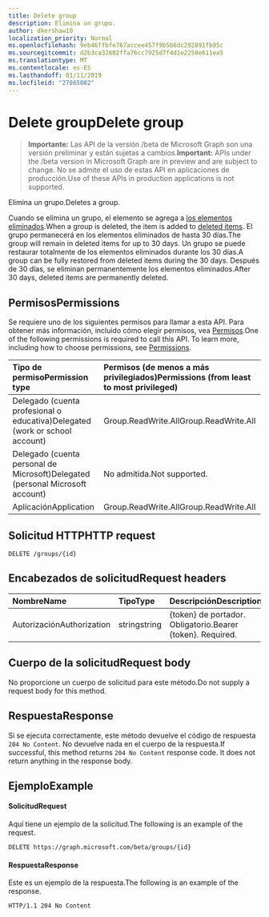 ```yaml
---
title: Delete group
description: Elimina un grupo.
author: dkershaw10
localization_priority: Normal
ms.openlocfilehash: 9eb46ffbfe767accee457f9b5b6dc292891fb95c
ms.sourcegitcommit: d2b3ca32602ffa76cc7925d7f4d1e2258e611ea5
ms.translationtype: MT
ms.contentlocale: es-ES
ms.lasthandoff: 01/11/2019
ms.locfileid: "27865082"
---
```

# <a name="delete-group"></a><span data-ttu-id="d44d5-103">Delete group</span><span class="sxs-lookup"><span data-stu-id="d44d5-103">Delete group</span></span>

> <span data-ttu-id="d44d5-104">**Importante:** Las API de la versión /beta de Microsoft Graph son una versión preliminar y están sujetas a cambios.</span><span class="sxs-lookup"><span data-stu-id="d44d5-104">**Important:** APIs under the /beta version in Microsoft Graph are in preview and are subject to change.</span></span> <span data-ttu-id="d44d5-105">No se admite el uso de estas API en aplicaciones de producción.</span><span class="sxs-lookup"><span data-stu-id="d44d5-105">Use of these APIs in production applications is not supported.</span></span>

<span data-ttu-id="d44d5-106">Elimina un grupo.</span><span class="sxs-lookup"><span data-stu-id="d44d5-106">Deletes a group.</span></span>

<span data-ttu-id="d44d5-107">Cuando se elimina un grupo, el elemento se agrega a [los elementos eliminados](../resources/directory.md).</span><span class="sxs-lookup"><span data-stu-id="d44d5-107">When a group is deleted, the item is added to [deleted items](../resources/directory.md).</span></span> <span data-ttu-id="d44d5-108">El grupo permanecerá en los elementos eliminados de hasta 30 días.</span><span class="sxs-lookup"><span data-stu-id="d44d5-108">The group will remain in deleted items for up to 30 days.</span></span> <span data-ttu-id="d44d5-109">Un grupo se puede restaurar totalmente de los elementos eliminados durante los 30 días.</span><span class="sxs-lookup"><span data-stu-id="d44d5-109">A group can be fully restored from deleted items during the 30 days.</span></span> <span data-ttu-id="d44d5-110">Después de 30 días, se eliminan permanentemente los elementos eliminados.</span><span class="sxs-lookup"><span data-stu-id="d44d5-110">After 30 days, deleted items are permanently deleted.</span></span>

## <a name="permissions"></a><span data-ttu-id="d44d5-111">Permisos</span><span class="sxs-lookup"><span data-stu-id="d44d5-111">Permissions</span></span>
<span data-ttu-id="d44d5-p103">Se requiere uno de los siguientes permisos para llamar a esta API. Para obtener más información, incluido cómo elegir permisos, vea [Permisos](/graph/permissions-reference).</span><span class="sxs-lookup"><span data-stu-id="d44d5-p103">One of the following permissions is required to call this API. To learn more, including how to choose permissions, see [Permissions](/graph/permissions-reference).</span></span>

|<span data-ttu-id="d44d5-114">Tipo de permiso</span><span class="sxs-lookup"><span data-stu-id="d44d5-114">Permission type</span></span>      | <span data-ttu-id="d44d5-115">Permisos (de menos a más privilegiados)</span><span class="sxs-lookup"><span data-stu-id="d44d5-115">Permissions (from least to most privileged)</span></span>              |
|:--------------------|:---------------------------------------------------------|
|<span data-ttu-id="d44d5-116">Delegado (cuenta profesional o educativa)</span><span class="sxs-lookup"><span data-stu-id="d44d5-116">Delegated (work or school account)</span></span> | <span data-ttu-id="d44d5-117">Group.ReadWrite.All</span><span class="sxs-lookup"><span data-stu-id="d44d5-117">Group.ReadWrite.All</span></span>    |
|<span data-ttu-id="d44d5-118">Delegado (cuenta personal de Microsoft)</span><span class="sxs-lookup"><span data-stu-id="d44d5-118">Delegated (personal Microsoft account)</span></span> | <span data-ttu-id="d44d5-119">No admitida.</span><span class="sxs-lookup"><span data-stu-id="d44d5-119">Not supported.</span></span>    |
|<span data-ttu-id="d44d5-120">Aplicación</span><span class="sxs-lookup"><span data-stu-id="d44d5-120">Application</span></span> | <span data-ttu-id="d44d5-121">Group.ReadWrite.All</span><span class="sxs-lookup"><span data-stu-id="d44d5-121">Group.ReadWrite.All</span></span> |

## <a name="http-request"></a><span data-ttu-id="d44d5-122">Solicitud HTTP</span><span class="sxs-lookup"><span data-stu-id="d44d5-122">HTTP request</span></span>
<!-- { "blockType": "ignored" } -->
```http
DELETE /groups/{id}
```

## <a name="request-headers"></a><span data-ttu-id="d44d5-123">Encabezados de solicitud</span><span class="sxs-lookup"><span data-stu-id="d44d5-123">Request headers</span></span>
| <span data-ttu-id="d44d5-124">Nombre</span><span class="sxs-lookup"><span data-stu-id="d44d5-124">Name</span></span>       | <span data-ttu-id="d44d5-125">Tipo</span><span class="sxs-lookup"><span data-stu-id="d44d5-125">Type</span></span> | <span data-ttu-id="d44d5-126">Descripción</span><span class="sxs-lookup"><span data-stu-id="d44d5-126">Description</span></span>|
|:---------------|:--------|:----------|
| <span data-ttu-id="d44d5-127">Autorización</span><span class="sxs-lookup"><span data-stu-id="d44d5-127">Authorization</span></span>  | <span data-ttu-id="d44d5-128">string</span><span class="sxs-lookup"><span data-stu-id="d44d5-128">string</span></span>  | <span data-ttu-id="d44d5-p104">{token} de portador. Obligatorio.</span><span class="sxs-lookup"><span data-stu-id="d44d5-p104">Bearer {token}. Required.</span></span> |

## <a name="request-body"></a><span data-ttu-id="d44d5-131">Cuerpo de la solicitud</span><span class="sxs-lookup"><span data-stu-id="d44d5-131">Request body</span></span>
<span data-ttu-id="d44d5-132">No proporcione un cuerpo de solicitud para este método.</span><span class="sxs-lookup"><span data-stu-id="d44d5-132">Do not supply a request body for this method.</span></span>

## <a name="response"></a><span data-ttu-id="d44d5-133">Respuesta</span><span class="sxs-lookup"><span data-stu-id="d44d5-133">Response</span></span>
<span data-ttu-id="d44d5-p105">Si se ejecuta correctamente, este método devuelve el código de respuesta `204 No Content`. No devuelve nada en el cuerpo de la respuesta.</span><span class="sxs-lookup"><span data-stu-id="d44d5-p105">If successful, this method returns `204 No Content` response code. It does not return anything in the response body.</span></span>

## <a name="example"></a><span data-ttu-id="d44d5-136">Ejemplo</span><span class="sxs-lookup"><span data-stu-id="d44d5-136">Example</span></span>
#### <a name="request"></a><span data-ttu-id="d44d5-137">Solicitud</span><span class="sxs-lookup"><span data-stu-id="d44d5-137">Request</span></span>
<span data-ttu-id="d44d5-138">Aquí tiene un ejemplo de la solicitud.</span><span class="sxs-lookup"><span data-stu-id="d44d5-138">The following is an example of the request.</span></span>
<!-- {
  "blockType": "request",
  "name": "delete_group"
}-->
```http
DELETE https://graph.microsoft.com/beta/groups/{id}
```

#### <a name="response"></a><span data-ttu-id="d44d5-139">Respuesta</span><span class="sxs-lookup"><span data-stu-id="d44d5-139">Response</span></span>
<span data-ttu-id="d44d5-140">Este es un ejemplo de la respuesta.</span><span class="sxs-lookup"><span data-stu-id="d44d5-140">The following is an example of the response.</span></span> 
<!-- {
  "blockType": "response",
  "truncated": true
} -->
```http
HTTP/1.1 204 No Content
```

<!-- uuid: 8fcb5dbc-d5aa-4681-8e31-b001d5168d79
2015-10-25 14:57:30 UTC -->
<!-- {
  "type": "#page.annotation",
  "description": "Delete group",
  "keywords": "",
  "section": "documentation",
  "tocPath": ""
}-->
